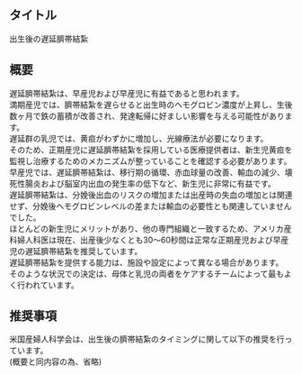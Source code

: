 ## タイトル
出生後の遅延臍帯結紮

## 概要
遅延臍帯結紮は、早産児および早産児に有益であると思われます。  
満期産児では、臍帯結紮を遅らせると出生時のヘモグロビン濃度が上昇し、生後数ヶ月で鉄の蓄積が改善され、発達転帰に好ましい影響を与える可能性があります。  
遅延群の乳児では、黄疸がわずかに増加し、光線療法が必要になります。  
そのため、正期産児に遅延臍帯結紮を採用している医療提供者は、新生児黄疸を監視し治療するためのメカニズムが整っていることを確認する必要があります。  
早産児では、遅延臍帯結紮は、移行期の循環、赤血球量の改善、輸血の減少、壊死性腸炎および脳室内出血の発生率の低下など、新生児に非常に有益です。  
遅延臍帯結紮は、分娩後出血のリスクの増加または出産時の失血の増加とは関連せず、分娩後ヘモグロビンレベルの差または輸血の必要性とも関連していませんでした。  
ほとんどの新生児にメリットがあり、他の専門組織と一致するため、アメリカ産科婦人科医は現在、出産後少なくとも30〜60秒間は正常な正期産児および早産児の遅延臍帯結紮を推奨しています。  
遅延臍帯結紮を提供する能力は、施設や設定によって異なる場合があります。  
そのような状況での決定は、母体と乳児の両者をケアするチームによって最もよく行われています。

## 推奨事項
米国産婦人科学会は、出生後の臍帯結紮のタイミングに関して以下の推奨を行っています。  
(概要と同内容の為、省略)
